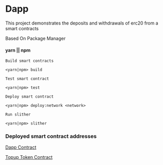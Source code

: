 # Dapp

This project demonstrates the deposits and withdrawals of erc20 from a smart contracts

Based On Package Manager
#### yarn || npm

`Build smart contracts`
```shell
<yarn|npm> build
```

`Test smart contract`
```shell
<yarn|npm> test
```

`Deploy smart contract`
```shell
<yarn|npm> deploy:network <network>
```

`Run slither`
```shell
<yarn|npm> slither
```

### Deployed smart contract addresses

[Dapp Contract](https://goerli.etherscan.io/address/0x35Fd3f2295e9435EE63e9B8C090FA703063eB558)

[Topup Token Contract](https://goerli.etherscan.io/address/0x88Cb6E5F016BAF0c1cfAf09ED6C103153E9cF7Ce)

